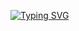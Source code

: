 <a href="https://git.io/typing-svg"><img src="https://readme-typing-svg.herokuapp.com?font=Fira+Code&weight=500&size=25&pause=1000&color=25FF00&center=true&vCenter=true&width=530&height=28&separator=%3C&lines=Welcome+to+My+GitHub+Profile!%3CHi+There!+%F0%9F%91%8B;+I'm+Parth+Aadthakkar!%3CA+Passionate+Coder+%26+Developer+%F0%9F%9A%80" alt="Typing SVG" /></a>

